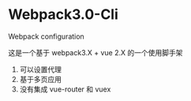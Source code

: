 # Webpack3.0-Cli
Webpack configuration

这是一个基于 webpack3.X + vue 2.X 的一个使用脚手架

1. 可以设置代理
2. 基于多页应用
3. 没有集成 vue-router 和 vuex






